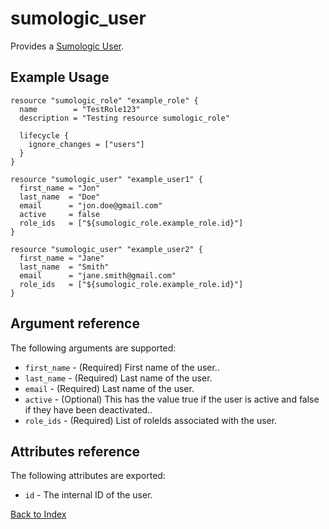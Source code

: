 
# sumologic_user
Provides a [Sumologic User][1].

## Example Usage
```hcl
resource "sumologic_role" "example_role" {
  name        = "TestRole123"
  description = "Testing resource sumologic_role"

  lifecycle {
    ignore_changes = ["users"]
  }
}

resource "sumologic_user" "example_user1" {
  first_name = "Jon"
  last_name  = "Doe"
  email      = "jon.doe@gmail.com"
  active     = false
  role_ids   = ["${sumologic_role.example_role.id}"]
}

resource "sumologic_user" "example_user2" {
  first_name = "Jane"
  last_name  = "Smith"
  email      = "jane.smith@gmail.com"
  role_ids   = ["${sumologic_role.example_role.id}"]
}
```

## Argument reference
The following arguments are supported:
- `first_name` - (Required) First name of the user..
- `last_name` - (Required) Last name of the user.
- `email` - (Required) Last name of the user.
- `active` - (Optional) This has the value true if the user is active and false if they have been deactivated..
- `role_ids` - (Required) List of roleIds associated with the user.

## Attributes reference
The following attributes are exported:
- `id` - The internal ID of the user.


[Back to Index][0]

[0]: ../README.md
[1]: https://help.sumologic.com/Manage/Users-and-Roles/Manage-Users
